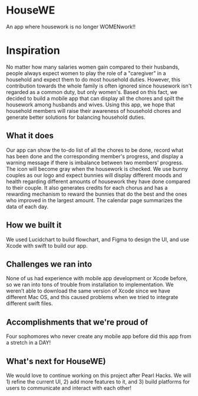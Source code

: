 # HouseWE
An app where housework is no longer WOMENwork!!


# Inspiration
No matter how many salaries women gain compared to their husbands, people always expect women to play the role of a "caregiver" in a household and expect them to do most household duties. However, this contribution towards the whole family is often ignored since housework isn't regarded as a common duty, but only women's. Based on this fact, we decided to build a mobile app that can display all the chores and spilt the housework among husbands and wives. Using this app, we hope that household members will raise their awareness of household chores and generate better solutions for balancing household duties. 

## What it does
Our app can show the to-do list of all the chores to be done, record what has been done and the corresponding member's progress, and display a warning message if there is imbalance between two members' progress. The icon will become gray when the housework is checked. We use bunny couples as our logo and expect bunnies will display different moods and health regarding different amounts of housework they have done compared to their couple. It also generates credits for each chorus and has a rewarding mechanism to reward the bunnies that do the best and the ones who improved in the largest amount. The calendar page summarizes the data of each day. 

## How we built it
We used Lucidchart to build flowchart, and Figma to design the UI, and use Xcode with swift to build our app. 

## Challenges we ran into
None of us had experience with mobile app development or Xcode before, so we ran into tons of trouble from installation to implementation.  We weren’t able to download the same version of Xcode since we have different Mac OS, and this caused problems when we tried to integrate different swift files. 

## Accomplishments that we're proud of
Four sophomores who never create any mobile app before did this app from a stretch in a DAY!

## What's next for HouseWE)
We would love to continue working on this project after Pearl Hacks. We will 1) refine the current UI, 2) add more features to it, and 3) build platforms for users to communicate and interact with each other!
